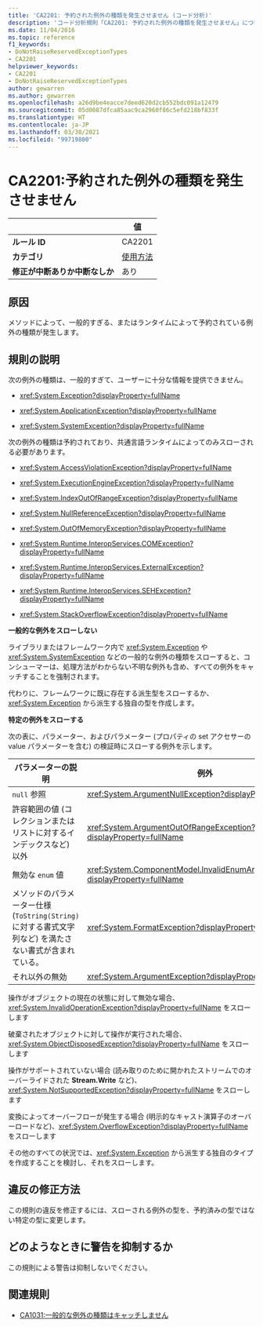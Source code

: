 ```yaml
---
title: 'CA2201: 予約された例外の種類を発生させません (コード分析)'
description: 'コード分析規則「CA2201: 予約された例外の種類を発生させません」について'
ms.date: 11/04/2016
ms.topic: reference
f1_keywords:
- DoNotRaiseReservedExceptionTypes
- CA2201
helpviewer_keywords:
- CA2201
- DoNotRaiseReservedExceptionTypes
author: gewarren
ms.author: gewarren
ms.openlocfilehash: a26d9be4eacce7deed620d2cb552bdc091a12479
ms.sourcegitcommit: 05d0087dfca85aac9ca2960f86c5efd218bf833f
ms.translationtype: HT
ms.contentlocale: ja-JP
ms.lasthandoff: 03/30/2021
ms.locfileid: "99719800"
---
```

# <a name="ca2201-do-not-raise-reserved-exception-types"></a>CA2201:予約された例外の種類を発生させません

| | 値 |
|-|-|
| **ルール ID** |CA2201|
| **カテゴリ** |[使用方法](usage-warnings.md)|
| **修正が中断ありか中断なしか** |あり|

## <a name="cause"></a>原因

メソッドによって、一般的すぎる、またはランタイムによって予約されている例外の種類が発生します。

## <a name="rule-description"></a>規則の説明

次の例外の種類は、一般的すぎて、ユーザーに十分な情報を提供できません。

- <xref:System.Exception?displayProperty=fullName>

- <xref:System.ApplicationException?displayProperty=fullName>

- <xref:System.SystemException?displayProperty=fullName>

次の例外の種類は予約されており、共通言語ランタイムによってのみスローされる必要があります。

- <xref:System.AccessViolationException?displayProperty=fullName>

- <xref:System.ExecutionEngineException?displayProperty=fullName>

- <xref:System.IndexOutOfRangeException?displayProperty=fullName>

- <xref:System.NullReferenceException?displayProperty=fullName>

- <xref:System.OutOfMemoryException?displayProperty=fullName>

- <xref:System.Runtime.InteropServices.COMException?displayProperty=fullName>

- <xref:System.Runtime.InteropServices.ExternalException?displayProperty=fullName>

- <xref:System.Runtime.InteropServices.SEHException?displayProperty=fullName>

- <xref:System.StackOverflowException?displayProperty=fullName>

**一般的な例外をスローしない**

ライブラリまたはフレームワーク内で <xref:System.Exception> や <xref:System.SystemException> などの一般的な例外の種類をスローすると、コンシューマーは、処理方法がわからない不明な例外も含め、すべての例外をキャッチすることを強制されます。

代わりに、フレームワークに既に存在する派生型をスローするか、<xref:System.Exception> から派生する独自の型を作成します。

**特定の例外をスローする**

次の表に、パラメーター、およびパラメーター (プロパティの set アクセサーの value パラメーターを含む) の検証時にスローする例外を示します。

|パラメーターの説明|例外|
|---------------------------|---------------|
|`null` 参照|<xref:System.ArgumentNullException?displayProperty=fullName>|
|許容範囲の値 (コレクションまたはリストに対するインデックスなど) 以外|<xref:System.ArgumentOutOfRangeException?displayProperty=fullName>|
|無効な `enum` 値|<xref:System.ComponentModel.InvalidEnumArgumentException?displayProperty=fullName>|
|メソッドのパラメーター仕様 (`ToString(String)` に対する書式文字列など) を満たさない書式が含まれている。|<xref:System.FormatException?displayProperty=fullName>|
|それ以外の無効|<xref:System.ArgumentException?displayProperty=fullName>|

操作がオブジェクトの現在の状態に対して無効な場合、<xref:System.InvalidOperationException?displayProperty=fullName> をスローします

破棄されたオブジェクトに対して操作が実行された場合、<xref:System.ObjectDisposedException?displayProperty=fullName> をスローします

操作がサポートされていない場合 (読み取りのために開かれたストリームでのオーバーライドされた **Stream.Write** など)、<xref:System.NotSupportedException?displayProperty=fullName> をスローします

変換によってオーバーフローが発生する場合 (明示的なキャスト演算子のオーバーロードなど)、<xref:System.OverflowException?displayProperty=fullName> をスローします

その他のすべての状況では、<xref:System.Exception> から派生する独自のタイプを作成することを検討し、それをスローします。

## <a name="how-to-fix-violations"></a>違反の修正方法

この規則の違反を修正するには、スローされる例外の型を、予約済みの型ではない特定の型に変更します。

## <a name="when-to-suppress-warnings"></a>どのようなときに警告を抑制するか

この規則による警告は抑制しないでください。

## <a name="related-rules"></a>関連規則

- [CA1031:一般的な例外の種類はキャッチしません](ca1031.md)

